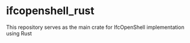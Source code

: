 # ifcopenshell_rust
This repository serves as the main crate for IfcOpenShell implementation using Rust
